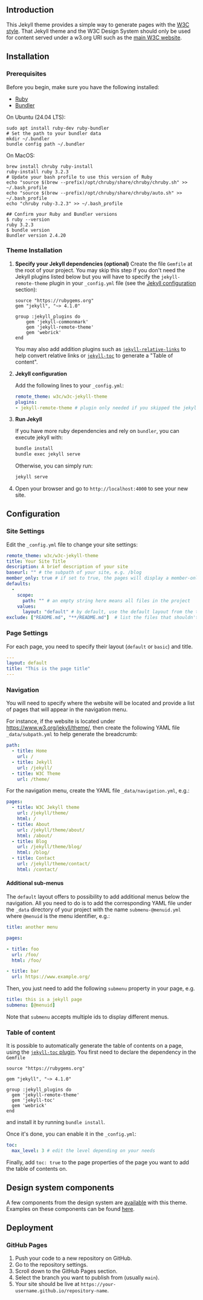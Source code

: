 ## Introduction

This Jekyll theme provides a simple way to generate pages with the [W3C style](https://design-system.w3.org/). That Jekyll theme and the W3C Design System should only be used for content served under a w3.org URI such as the [main W3C website](https://www.w3.org/).

## Installation

### Prerequisites

Before you begin, make sure you have the following installed:

- [Ruby](https://www.ruby-lang.org/en/documentation/installation/)
- [Bundler](https://bundler.io/)

On Ubuntu (24.04 LTS):
```shell
sudo apt install ruby-dev ruby-bundler
# Set the path to your bundler data
mkdir ~/.bundler
bundle config path ~/.bundler
```

On MacOS:
```shell
brew install chruby ruby-install
ruby-install ruby 3.2.3
# Update your bash profile to use this version of Ruby
echo "source $(brew --prefix)/opt/chruby/share/chruby/chruby.sh" >> ~/.bash_profile
echo "source $(brew --prefix)/opt/chruby/share/chruby/auto.sh" >> ~/.bash_profile
echo "chruby ruby-3.2.3" >> ~/.bash_profile

## Confirm your Ruby and Bundler versions
$ ruby --version
ruby 3.2.3
$ bundle version
Bundler version 2.4.20
```

### Theme Installation

1. **Specify your Jekyll dependencies (optional)**
    Create the file `Gemfile` at the root of your project. You may skip this step if you don't need the Jekyll plugins listed below but you will have to specify the `jekyll-remote-theme` plugin in your `_config.yml` file (see the [Jekyll configuration](#jekyll-configuration) section):

   ```gem
   source "https://rubygems.org"
   gem "jekyll", "~> 4.1.0"

   group :jekyll_plugins do
       gem 'jekyll-commonmark'
       gem 'jekyll-remote-theme'
       gem 'webrick'
   end
   ```
   
    You may also add addition plugins such as [`jekyll-relative-links`](https://github.com/benbalter/jekyll-relative-links) to help convert relative links or [`jekyll-toc`](https://github.com/toshimaru/jekyll-toc) to generate a "Table of content".
 
2. **Jekyll configuration**

    Add the following lines to your `_config.yml`:

    ```yml
    remote_theme: w3c/w3c-jekyll-theme
    plugins:
    - jekyll-remote-theme # plugin only needed if you skipped the jekylkl dependencies section
    ```

3. **Run Jekyll**

    If you have more ruby dependencies and rely on `bundler`, you can execute jekyll with:

    ```sh
    bundle install
    bundle exec jekyll serve
    ```

    Otherwise, you can simply run:

    ```sh
    jekyll serve
    ```

4. Open your browser and go to `http://localhost:4000` to see your new site.

## Configuration

### Site Settings

Edit the `_config.yml` file to change your site settings:

```yml
remote_theme: w3c/w3c-jekyll-theme
title: Your Site Title
description: A brief description of your site
baseurl: "" # the subpath of your site, e.g. /blog
member_only: true # if set to true, the pages will display a member-only banner
defaults:
  -
    scope:
      path: "" # an empty string here means all files in the project
    values:
      layout: "default" # by default, use the default layout from the theme
exclude: ["README.md", "**/README.md"]  # list the files that shouldn't be converted
```


### Page Settings

For each page, you need to specify their layout (`default` or `basic`) and title.

```yml
---
layout: default
title: "This is the page title"
---
```

### Navigation

You will need to specify where the website will be located and provide a list of pages that will appear in the navigation menu.

For instance, if the website is located under https://www.w3.org/jekyll/theme/, then create the following YAML file `_data/subpath.yml` to help generate the breadcrumb:

```yaml
path:
  - title: Home
    url: /
  - title: Jekyll
    url: /jekyll/
  - title: W3C Theme
    url: /theme/
```

For the navigation menu, create the YAML file `_data/navigation.yml`, e.g.:

```yaml
pages:
  - title: W3C Jekyll theme
    url: /jekyll/theme/
    html: /
  - title: About
    url: /jekyll/theme/about/
    html: /about/
  - title: Blog
    url: /jekyll/theme/blog/
    html: /blog/
  - title: Contact
    url: /jekyll/theme/contact/
    html: /contact/
```

#### Additional sub-menus

The `default` layout offers to possibility to add additional menus below the navigation. All you need to do is to add the corresponding YAML file under the `_data` directory of your project with the name `submenu-@menuid.yml` where `@menuid` is the menu identifier, e.g.:

```yaml
title: another menu

pages:

- title: foo
  url: /foo/
  html: /foo/

- title: bar
  url: https://www.example.org/
```

Then, you just need to add the following `submenu` property in your page, e.g.

```yaml
title: this is a jekyll page
submenu: [@menuid]
```

Note that `submenu` accepts multiple ids to display different menus.


### Table of content

It is possible to automatically generate the table of contents on a page, using the [`jekyll-toc` plugin](https://github.com/toshimaru/jekyll-toc).
You first need to declare the dependency in the `Gemfile`

```
source "https://rubygems.org"

gem "jekyll", "~> 4.1.0"

group :jekyll_plugins do
  gem 'jekyll-remote-theme'
  gem 'jekyll-toc'
  gem 'webrick'
end
```

and install it by running `bundle install`.

Once it's done, you can enable it in the `_config.yml`:

```yaml
toc:
  max_level: 3 # edit the level depending on your needs
```

Finally, add `toc: true` to the page properties of the page you want to add the table of contents on.

## Design system components

A few components from the design system are [available](https://github.com/w3c/w3c-jekyll-theme/tree/main/_includes) with this theme.
Examples on these components can be found [here](https://w3c.github.io/w3c-jekyll-theme/components.html).

## Deployment

### GitHub Pages

1. Push your code to a new repository on GitHub.
1. Go to the repository settings.
1. Scroll down to the GitHub Pages section.
1. Select the branch you want to publish from (usually `main`).
1. Your site should be live at `https://your-username.github.io/repository-name`.
